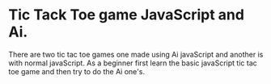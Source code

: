 ﻿# Tic Tack Toe game JavaScript and Ai.
There are two tic tac toe games one made using Ai javaScript and another is with normal javaScript. As a beginner first learn the basic javaScript tic tac toe game and then try to do the Ai one's.
